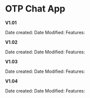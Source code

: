 # OTP Chat App

<b>V1.01</b>

Date created:
Date Modified:
Features:

<b>V1.02</b>

Date created:
Date Modified:
Features:

<b>V1.03</b>

Date created:
Date Modified:
Features:

<b>V1.04</b>

Date created:
Date Modified:
Features:
